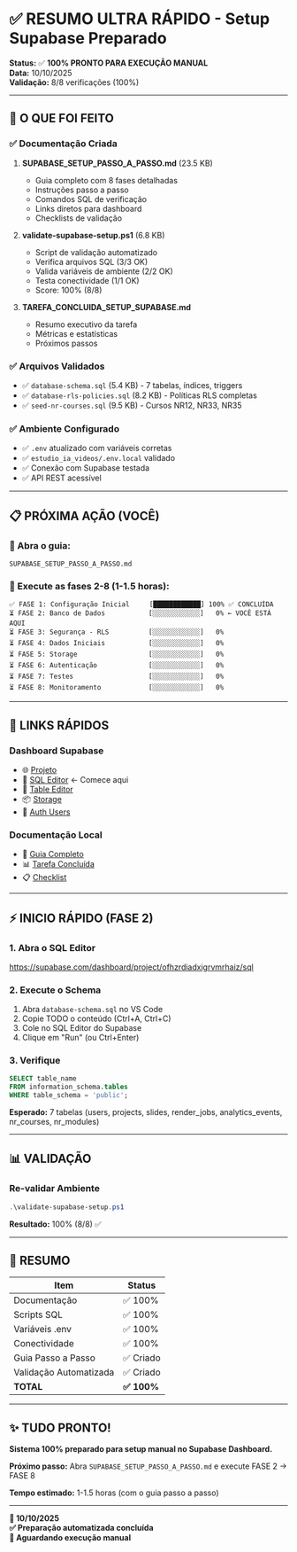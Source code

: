 # ✅ RESUMO ULTRA RÁPIDO - Setup Supabase Preparado

**Status:** ✅ **100% PRONTO PARA EXECUÇÃO MANUAL**  
**Data:** 10/10/2025  
**Validação:** 8/8 verificações (100%)

---

## 🎯 O QUE FOI FEITO

### ✅ Documentação Criada
1. **SUPABASE_SETUP_PASSO_A_PASSO.md** (23.5 KB)
   - Guia completo com 8 fases detalhadas
   - Instruções passo a passo
   - Comandos SQL de verificação
   - Links diretos para dashboard
   - Checklists de validação

2. **validate-supabase-setup.ps1** (6.8 KB)
   - Script de validação automatizado
   - Verifica arquivos SQL (3/3 OK)
   - Valida variáveis de ambiente (2/2 OK)
   - Testa conectividade (1/1 OK)
   - Score: 100% (8/8)

3. **TAREFA_CONCLUIDA_SETUP_SUPABASE.md**
   - Resumo executivo da tarefa
   - Métricas e estatísticas
   - Próximos passos

### ✅ Arquivos Validados
- ✅ `database-schema.sql` (5.4 KB) - 7 tabelas, índices, triggers
- ✅ `database-rls-policies.sql` (8.2 KB) - Políticas RLS completas
- ✅ `seed-nr-courses.sql` (9.5 KB) - Cursos NR12, NR33, NR35

### ✅ Ambiente Configurado
- ✅ `.env` atualizado com variáveis corretas
- ✅ `estudio_ia_videos/.env.local` validado
- ✅ Conexão com Supabase testada
- ✅ API REST acessível

---

## 📋 PRÓXIMA AÇÃO (VOCÊ)

### 📖 Abra o guia:
```
SUPABASE_SETUP_PASSO_A_PASSO.md
```

### 🚀 Execute as fases 2-8 (1-1.5 horas):

```
✅ FASE 1: Configuração Inicial     [████████████] 100% ✅ CONCLUÍDA
⏳ FASE 2: Banco de Dados           [░░░░░░░░░░░░]   0% ← VOCÊ ESTÁ AQUI
⏳ FASE 3: Segurança - RLS          [░░░░░░░░░░░░]   0%
⏳ FASE 4: Dados Iniciais           [░░░░░░░░░░░░]   0%
⏳ FASE 5: Storage                  [░░░░░░░░░░░░]   0%
⏳ FASE 6: Autenticação             [░░░░░░░░░░░░]   0%
⏳ FASE 7: Testes                   [░░░░░░░░░░░░]   0%
⏳ FASE 8: Monitoramento            [░░░░░░░░░░░░]   0%
```

---

## 🔗 LINKS RÁPIDOS

### Dashboard Supabase
- 🌐 [Projeto](https://supabase.com/dashboard/project/ofhzrdiadxigrvmrhaiz)
- 💾 [SQL Editor](https://supabase.com/dashboard/project/ofhzrdiadxigrvmrhaiz/sql) ← Comece aqui
- 📁 [Table Editor](https://supabase.com/dashboard/project/ofhzrdiadxigrvmrhaiz/editor)
- 📦 [Storage](https://supabase.com/dashboard/project/ofhzrdiadxigrvmrhaiz/storage/buckets)
- 👥 [Auth Users](https://supabase.com/dashboard/project/ofhzrdiadxigrvmrhaiz/auth/users)

### Documentação Local
- 📖 [Guia Completo](./SUPABASE_SETUP_PASSO_A_PASSO.md)
- 📊 [Tarefa Concluída](./TAREFA_CONCLUIDA_SETUP_SUPABASE.md)
- 📋 [Checklist](./CHECKLIST_IMPLEMENTACAO.md)

---

## ⚡ INICIO RÁPIDO (FASE 2)

### 1. Abra o SQL Editor
https://supabase.com/dashboard/project/ofhzrdiadxigrvmrhaiz/sql

### 2. Execute o Schema
1. Abra `database-schema.sql` no VS Code
2. Copie TODO o conteúdo (Ctrl+A, Ctrl+C)
3. Cole no SQL Editor do Supabase
4. Clique em "Run" (ou Ctrl+Enter)

### 3. Verifique
```sql
SELECT table_name 
FROM information_schema.tables 
WHERE table_schema = 'public';
```

**Esperado:** 7 tabelas (users, projects, slides, render_jobs, analytics_events, nr_courses, nr_modules)

---

## 📊 VALIDAÇÃO

### Re-validar Ambiente
```powershell
.\validate-supabase-setup.ps1
```

**Resultado:** 100% (8/8) ✅

---

## 🎯 RESUMO

| Item | Status |
|------|--------|
| Documentação | ✅ 100% |
| Scripts SQL | ✅ 100% |
| Variáveis .env | ✅ 100% |
| Conectividade | ✅ 100% |
| Guia Passo a Passo | ✅ Criado |
| Validação Automatizada | ✅ Criado |
| **TOTAL** | **✅ 100%** |

---

## ✨ TUDO PRONTO!

**Sistema 100% preparado para setup manual no Supabase Dashboard.**

**Próximo passo:** Abra `SUPABASE_SETUP_PASSO_A_PASSO.md` e execute FASE 2 → FASE 8

**Tempo estimado:** 1-1.5 horas (com o guia passo a passo)

---

**📅 10/10/2025**  
**✅ Preparação automatizada concluída**  
**🚀 Aguardando execução manual**
